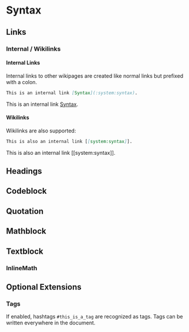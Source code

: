 # Syntax

## Links
### Internal / Wikilinks
#### Internal Links
Internal links to other wikipages are created like normal links but prefixed with a colon.

``` md
This is an internal link [Syntax](:system:syntax).
```

This is an internal link [Syntax](:system:syntax).

#### Wikilinks 

Wikilinks are also supported:

``` md
This is also an internal link [[system:syntax]].
```

This is also an internal link [[system:syntax]].

## Headings
## Codeblock
## Quotation
## Mathblock
## Textblock
### InlineMath

## Optional Extensions

### Tags

If enabled, hashtags `#this_is_a_tag` are recognized as tags. Tags can be written everywhere in the document.